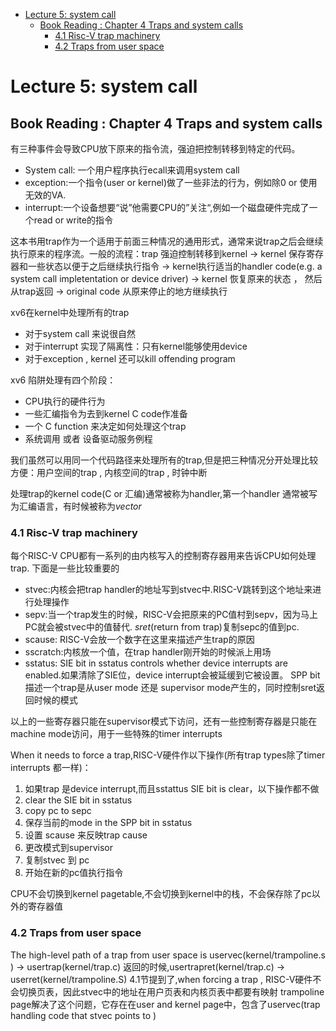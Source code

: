 - [Lecture 5: system call](#lecture-5-system-call)
  - [Book Reading : Chapter 4 Traps and system calls](#book-reading--chapter-4-traps-and-system-calls)
    - [4.1 Risc-V trap machinery](#41-risc-v-trap-machinery)
    - [4.2 Traps from user space](#42-traps-from-user-space)
# Lecture 5: system call

## Book Reading : Chapter 4 Traps and system calls
有三种事件会导致CPU放下原来的指令流，强迫把控制转移到特定的代码。
- System call: 一个用户程序执行ecall来调用system call
- exception:一个指令(user or kernel)做了一些非法的行为，例如除0 or 使用无效的VA.
- interrupt:一个设备想要“说”他需要CPU的”关注“,例如一个磁盘硬件完成了一个read or write的指令

这本书用trap作为一个适用于前面三种情况的通用形式，通常来说trap之后会继续执行原来的程序流。一般的流程：trap 强迫控制转移到kernel -> kernel 保存寄存器和一些状态以便于之后继续执行指令 -> kernel执行适当的handler code(e.g. a system call impletentation or device driver) -> kernel 恢复原来的状态 ， 然后从trap返回 -> original code 从原来停止的地方继续执行


xv6在kernel中处理所有的trap
- 对于system call 来说很自然
- 对于interrupt 实现了隔离性：只有kernel能够使用device
- 对于exception , kernel 还可以kill offending program



xv6 陷阱处理有四个阶段：
- CPU执行的硬件行为
- 一些汇编指令为去到kernel C code作准备
- 一个 C function 来决定如何处理这个trap
- 系统调用 或者 设备驱动服务例程

我们虽然可以用同一个代码路径来处理所有的trap,但是把三种情况分开处理比较方便：用户空间的trap , 内核空间的trap , 时钟中断

处理trap的kernel code(C or 汇编)通常被称为handler,第一个handler 通常被写为汇编语言，有时候被称为*vector*

### 4.1 Risc-V trap machinery
每个RISC-V CPU都有一系列的由内核写入的控制寄存器用来告诉CPU如何处理trap.
下面是一些比较重要的
- stvec:内核会把trap handler的地址写到stvec中.RISC-V跳转到这个地址来进行处理操作
- sepv:当一个trap发生的时候，RISC-V会把原来的PC值村到sepv，因为马上PC就会被stvec中的值替代. *sret*(return from trap)复制sepc的值到pc.
- scause: RISC-V会放一个数字在这里来描述产生trap的原因
- sscratch:内核放一个值，在trap handler刚开始的时候派上用场
- sstatus: SIE bit in sstatus controls whether device interrupts are enabled.如果清除了SIE位，device interrupt会被延缓到它被设置。 SPP bit 描述一个trap是从user mode 还是 supervisor mode产生的，同时控制sret返回时候的模式

以上的一些寄存器只能在supervisor模式下访问，还有一些控制寄存器是只能在machine mode访问，用于一些特殊的timer interrupts

When it needs to force a trap,RISC-V硬件作以下操作(所有trap types除了timer interrupts 都一样)：
1. 如果trap 是device interrupt,而且sstattus SIE bit is clear，以下操作都不做
2. clear the SIE bit in sstatus
3. copy pc to sepc
4. 保存当前的mode in the SPP bit in sstatus
5. 设置 scause 来反映trap cause
6. 更改模式到supervisor
7. 复制stvec 到 pc
8. 开始在新的pc值执行指令

CPU不会切换到kernel pagetable,不会切换到kernel中的栈，不会保存除了pc以外的寄存器值

### 4.2 Traps from user space
The high-level path of a trap from user space is uservec(kernel/trampoline.s ) -> usertrap(kernel/trap.c)
返回的时候,usertrapret(kernel/trap.c) -> userret(kernel/trampoline.S)
4.1节提到了,when forcing a trap , RISC-V硬件不会切换页表，因此stvec中的地址在用户页表和内核页表中都要有映射
trampoline page解决了这个问题，它存在在user and kernel page中，包含了uservec(trap handling code that stvec points to )